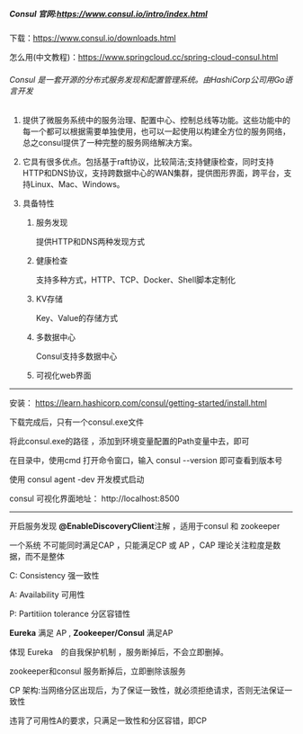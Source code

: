 ##### Consul    官网:https://www.consul.io/intro/index.html

下载：https://www.consul.io/downloads.html

怎么用(中文教程)：https://www.springcloud.cc/spring-cloud-consul.html

###### Consul 是一套开源的分布式服务发现和配置管理系统。由HashiCorp公司用Go语言开发

1. 提供了微服务系统中的服务治理、配置中心、控制总线等功能。这些功能中的每一个都可以根据需要单独使用，也可以一起使用以构建全方位的服务网络，总之consul提供了一种完整的服务网络解决方案。

2. 它具有很多优点。包括基于raft协议，比较简洁;支持健康检查，同时支持HTTP和DNS协议，支持跨数据中心的WAN集群，提供图形界面，跨平台，支持Linux、Mac、Windows。

3. 具备特性

   1. 服务发现

      提供HTTP和DNS两种发现方式

   2. 健康检查

      支持多种方式，HTTP、TCP、Docker、Shell脚本定制化

   3. KV存储

      Key、Value的存储方式

   4. 多数据中心

      Consul支持多数据中心

   5. 可视化web界面

------

安装： https://learn.hashicorp.com/consul/getting-started/install.html

下载完成后，只有一个consul.exe文件

将此consul.exe的路径 ，添加到环境变量配置的Path变量中去，即可

在目录中，使用cmd 打开命令窗口，输入 consul --version  即可查看到版本号 



使用 consul agent -dev  开发模式启动

consul 可视化界面地址： http://localhost:8500

------

开启服务发现 **@EnableDiscoveryClient**注解 ，适用于consul 和 zookeeper

一个系统 不可能同时满足CAP ，只能满足CP 或 AP ，CAP 理论关注粒度是数据，而不是整体

C: Consistency  强一致性

A: Availability  可用性

P: Partitiion tolerance 分区容错性  

**Eureka** 满足 AP , **Zookeeper/Consul** 满足AP 

体现 Eureka　的自我保护机制   ，服务断掉后，不会立即删掉。

zookeeper和consul 服务断掉后，立即删除该服务 



CP 架构:当网络分区出现后，为了保证一致性，就必须拒绝请求，否则无法保证一致性

违背了可用性A的要求，只满足一致性和分区容错，即CP

